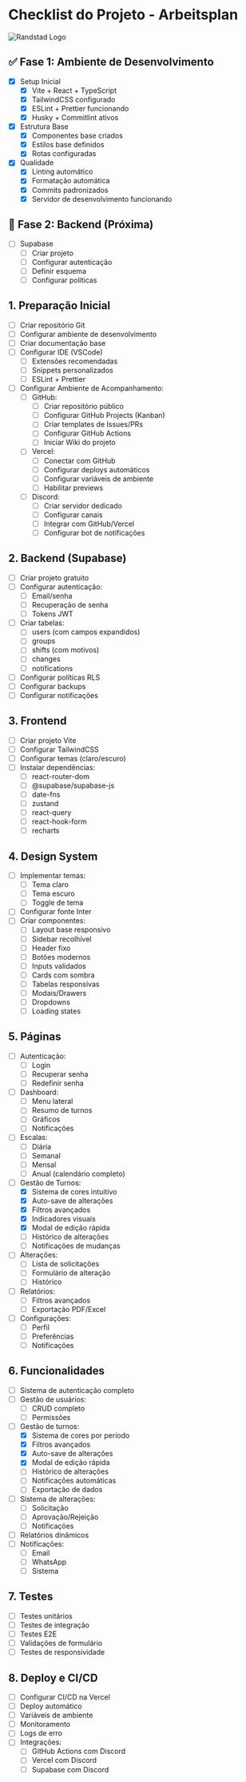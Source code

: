 # Checklist do Projeto - Arbeitsplan

![Randstad Logo](./assets/randstad-logo.png)

## ✅ Fase 1: Ambiente de Desenvolvimento

- [x] Setup Inicial
  - [x] Vite + React + TypeScript
  - [x] TailwindCSS configurado
  - [x] ESLint + Prettier funcionando
  - [x] Husky + Commitlint ativos
- [x] Estrutura Base
  - [x] Componentes base criados
  - [x] Estilos base definidos
  - [x] Rotas configuradas
- [x] Qualidade
  - [x] Linting automático
  - [x] Formatação automática
  - [x] Commits padronizados
  - [x] Servidor de desenvolvimento funcionando

## 🔄 Fase 2: Backend (Próxima)

- [ ] Supabase
  - [ ] Criar projeto
  - [ ] Configurar autenticação
  - [ ] Definir esquema
  - [ ] Configurar políticas

## 1. Preparação Inicial

- [ ] Criar repositório Git
- [ ] Configurar ambiente de desenvolvimento
- [ ] Criar documentação base
- [ ] Configurar IDE (VSCode)
  - [ ] Extensões recomendadas
  - [ ] Snippets personalizados
  - [ ] ESLint + Prettier
- [ ] Configurar Ambiente de Acompanhamento:
  - [ ] GitHub:
    - [ ] Criar repositório público
    - [ ] Configurar GitHub Projects (Kanban)
    - [ ] Criar templates de Issues/PRs
    - [ ] Configurar GitHub Actions
    - [ ] Iniciar Wiki do projeto
  - [ ] Vercel:
    - [ ] Conectar com GitHub
    - [ ] Configurar deploys automáticos
    - [ ] Configurar variáveis de ambiente
    - [ ] Habilitar previews
  - [ ] Discord:
    - [ ] Criar servidor dedicado
    - [ ] Configurar canais
    - [ ] Integrar com GitHub/Vercel
    - [ ] Configurar bot de notificações

## 2. Backend (Supabase)

- [ ] Criar projeto gratuito
- [ ] Configurar autenticação:
  - [ ] Email/senha
  - [ ] Recuperação de senha
  - [ ] Tokens JWT
- [ ] Criar tabelas:
  - [ ] users (com campos expandidos)
  - [ ] groups
  - [ ] shifts (com motivos)
  - [ ] changes
  - [ ] notifications
- [ ] Configurar políticas RLS
- [ ] Configurar backups
- [ ] Configurar notificações

## 3. Frontend

- [ ] Criar projeto Vite
- [ ] Configurar TailwindCSS
- [ ] Configurar temas (claro/escuro)
- [ ] Instalar dependências:
  - [ ] react-router-dom
  - [ ] @supabase/supabase-js
  - [ ] date-fns
  - [ ] zustand
  - [ ] react-query
  - [ ] react-hook-form
  - [ ] recharts

## 4. Design System

- [ ] Implementar temas:
  - [ ] Tema claro
  - [ ] Tema escuro
  - [ ] Toggle de tema
- [ ] Configurar fonte Inter
- [ ] Criar componentes:
  - [ ] Layout base responsivo
  - [ ] Sidebar recolhível
  - [ ] Header fixo
  - [ ] Botões modernos
  - [ ] Inputs validados
  - [ ] Cards com sombra
  - [ ] Tabelas responsivas
  - [ ] Modais/Drawers
  - [ ] Dropdowns
  - [ ] Loading states

## 5. Páginas

- [ ] Autenticação:
  - [ ] Login
  - [ ] Recuperar senha
  - [ ] Redefinir senha
- [ ] Dashboard:
  - [ ] Menu lateral
  - [ ] Resumo de turnos
  - [ ] Gráficos
  - [ ] Notificações
- [ ] Escalas:
  - [ ] Diária
  - [ ] Semanal
  - [ ] Mensal
  - [ ] Anual (calendário completo)
- [ ] Gestão de Turnos:
  - [x] Sistema de cores intuitivo
  - [x] Auto-save de alterações
  - [x] Filtros avançados
  - [x] Indicadores visuais
  - [x] Modal de edição rápida
  - [ ] Histórico de alterações
  - [ ] Notificações de mudanças
- [ ] Alterações:
  - [ ] Lista de solicitações
  - [ ] Formulário de alteração
  - [ ] Histórico
- [ ] Relatórios:
  - [ ] Filtros avançados
  - [ ] Exportação PDF/Excel
- [ ] Configurações:
  - [ ] Perfil
  - [ ] Preferências
  - [ ] Notificações

## 6. Funcionalidades

- [ ] Sistema de autenticação completo
- [ ] Gestão de usuários:
  - [ ] CRUD completo
  - [ ] Permissões
- [ ] Gestão de turnos:
  - [x] Sistema de cores por período
  - [x] Filtros avançados
  - [x] Auto-save de alterações
  - [x] Modal de edição rápida
  - [ ] Histórico de alterações
  - [ ] Notificações automáticas
  - [ ] Exportação de dados
- [ ] Sistema de alterações:
  - [ ] Solicitação
  - [ ] Aprovação/Rejeição
  - [ ] Notificações
- [ ] Relatórios dinâmicos
- [ ] Notificações:
  - [ ] Email
  - [ ] WhatsApp
  - [ ] Sistema

## 7. Testes

- [ ] Testes unitários
- [ ] Testes de integração
- [ ] Testes E2E
- [ ] Validações de formulário
- [ ] Testes de responsividade

## 8. Deploy e CI/CD

- [ ] Configurar CI/CD na Vercel
- [ ] Deploy automático
- [ ] Variáveis de ambiente
- [ ] Monitoramento
- [ ] Logs de erro
- [ ] Integrações:
  - [ ] GitHub Actions com Discord
  - [ ] Vercel com Discord
  - [ ] Supabase com Discord
